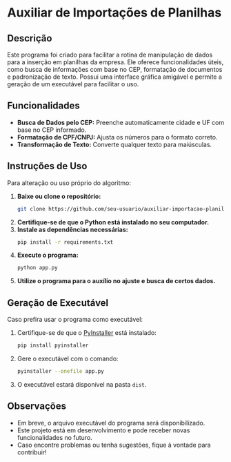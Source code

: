 # Auxiliar de Importações de Planilhas

## Descrição
Este programa foi criado para facilitar a rotina de manipulação de dados para a inserção em planilhas da empresa. Ele oferece funcionalidades úteis, como busca de informações com base no CEP, formatação de documentos e padronização de texto. Possui uma interface gráfica amigável e permite a geração de um executável para facilitar o uso.

## Funcionalidades
- **Busca de Dados pelo CEP:** Preenche automaticamente cidade e UF com base no CEP informado.
- **Formatação de CPF/CNPJ:** Ajusta os números para o formato correto.
- **Transformação de Texto:** Converte qualquer texto para maiúsculas.

## Instruções de Uso
Para alteração ou uso próprio do algoritmo:
1. **Baixe ou clone o repositório:**
   ```bash
   git clone https://github.com/seu-usuario/auxiliar-importacao-planilhas.git
   ```
2. **Certifique-se de que o Python está instalado no seu computador.**
3. **Instale as dependências necessárias:**
   ```bash
   pip install -r requirements.txt
   ```
4. **Execute o programa:**
   ```bash
   python app.py
   ```
5. **Utilize o programa para o auxílio no ajuste e busca de certos dados.**

## Geração de Executável
Caso prefira usar o programa como executável:
1. Certifique-se de que o [PyInstaller](https://pyinstaller.org/en/stable/) está instalado:
   ```bash
   pip install pyinstaller
   ```
2. Gere o executável com o comando:
   ```bash
   pyinstaller --onefile app.py
   ```
3. O executável estará disponível na pasta `dist`.

## Observações
- Em breve, o arquivo executável do programa será disponibilizado.
- Este projeto está em desenvolvimento e pode receber novas funcionalidades no futuro.
- Caso encontre problemas ou tenha sugestões, fique à vontade para contribuir!
